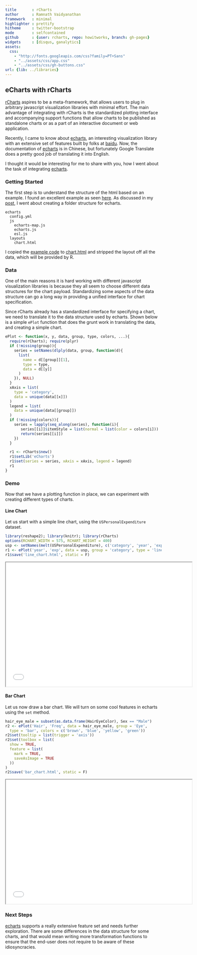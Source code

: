 ```yaml
---
title       : rCharts
author      : Ramnath Vaidyanathan
framework   : minimal
highlighter : prettify
hitheme     : twitter-bootstrap
mode        : selfcontained
github      : {user: rcharts, repo: howitworks, branch: gh-pages}
widgets     : [disqus, ganalytics]
assets:
  css: 
    - "http://fonts.googleapis.com/css?family=PT+Sans"
    - "../assets/css/app.css"
    - "../assets/css/gh-buttons.css"
url: {lib: ../libraries}
---
```


## eCharts with rCharts

<!-- AddThis Smart Layers BEGIN -->
<!-- Go to http://www.addthis.com/get/smart-layers to customize -->
<script type="text/javascript" src="//s7.addthis.com/js/300/addthis_widget.js#pubid=ra-4fdfcfd4773d48d3"></script>
<script type="text/javascript">
  addthis.layers({
    'theme' : 'transparent',
    'share' : {
      'position' : 'left',
      'numPreferredServices' : 5
    }   
  });
</script>
<!-- AddThis Smart Layers END -->

[rCharts](http://rcharts.io) aspires to be a meta-framework, that allows users to plug in arbitrary javascript visualization libraries with minimal effort. The main advantage of integrating with rCharts is the standardized plotting interface and accompanying support functions that allow charts to be published as standalone charts or as a part of an interactive document or web application.

Recently, I came to know about [echarts](http://ecomfe.github.io/echarts/), an interesting visualization library with an extensive set of features built by folks at [baidu](http://www.baidu.com). Now, the documentation of [echarts](http://ecomfe.github.io/echarts/) is in Chinese, but fortunately Google Translate does a pretty good job of translating it into English.

I thought it would be interesting for me to share with you, how I went about the task of integrating [echarts](http://ecomfe.github.io/echarts/).

### Getting Started

The first step is to understand the structure of the html based on an example. I found an excellent example as seen [here](echarts/index.html). As discussed in my [post](http://rcharts.io/howitworks), I went about creating a folder structure for echarts.

```
echarts
  config.yml
  js
    echarts-map.js
    echarts.js
    esl.js
  layouts
    chart.html
```

I copied the [example code](echarts/index.html) to [chart.html](echarts/layouts/chart.html) and stripped the layout off all the data, which will be provided by R.
    

### Data

One of the main reasons it is hard working with different javascript visualization libraries is because they all seem to choose different data structures for the chart payload. Standardizing some aspects of the data structure can go a long way in providing a unified interface for chart specification. 

Since rCharts already has a standardized interface for specifying a chart, we need to translate it to the data structure used by echarts. Shown below is a simple `ePlot` function that does the grunt work in translating the data, and creating a simple chart.




```r
ePlot <- function(x, y, data, group, type, colors, ...){
  require(rCharts); require(plyr)
  if (!missing(group)){
    series = setNames(dlply(data, group, function(d){
      list(
        name = d[[group]][1],
        type = type,
        data = d[[y]]
      )
    }), NULL) 
  }
  xAxis = list(
    type = 'category',
    data = unique(data[[x]])
  )
  legend = list(
    data = unique(data[[group]])
  )
  if (!missing(colors)){
    series = lapply(seq_along(series), function(i){
       series[[i]]$itemStyle = list(normal = list(color = colors[i]))
       return(series[[i]])
    })
  }

  r1 <- rCharts$new()
  r1$setLib('eCharts')
  r1$set(series = series, xAxis = xAxis, legend = legend)
  r1
}
```


### Demo

Now that we have a plotting function in place, we can experiment with creating different types of charts. 

#### Line Chart

Let us start with a simple line chart, using the `USPersonalExpenditure` dataset.


```r
library(reshape2); library(knitr); library(rCharts)
options(RCHART_WIDTH = 575, RCHART_HEIGHT = 400)
usp <- setNames(melt(USPersonalExpenditure), c('category', 'year', 'exp'))
r1 <- ePlot('year', 'exp', data = usp, group = 'category', type = 'line')
r1$save('line_chart.html', static = F)
```


<iframe src='line_chart.html' seamless></iframe>

#### Bar Chart

Let us now draw a bar chart. We will turn on some cool features in echarts using the `set` method.


```r
hair_eye_male = subset(as.data.frame(HairEyeColor), Sex == "Male")
r2 <- ePlot('Hair', 'Freq', data = hair_eye_male, group = 'Eye', 
  type = 'bar', colors = c('brown', 'blue', 'yellow', 'green'))
r2$set(tooltip = list(trigger = 'axis'))
r2$set(toolbox = list(
  show = TRUE, 
  feature = list(
    mark = TRUE,
    saveAsImage = TRUE
  ))
)
r2$save('bar_chart.html', static = F)
```


<iframe src='bar_chart.html' seamless></iframe>


### Next Steps

[echarts](http://ecomfe.github.io/echarts/) supports a really extensive feature set and needs further exploration. There are some differences in the data structure for some charts, and that would mean writing more transformation functions to ensure that the end-user does not require to be aware of these idiosyncracies. 

<div id='disqus_thread'></div>

<style>
iframe {
  height: 400px;
  width: 600px;
}
</style>





